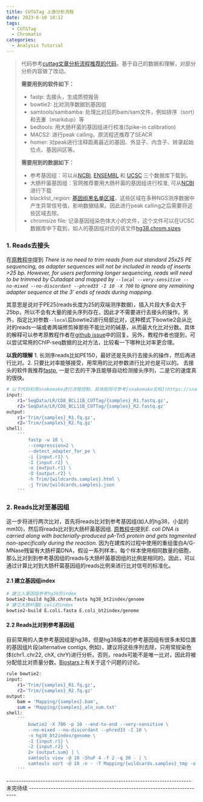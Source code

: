 ```yaml
---
title: CUT&Tag 上游分析流程
date: 2023-6-10 18:12
tags: 
  - CUT&Tag
  - Chromatin
categories:
  - Analysis Tutorial
---
```


> 代码参考[cuttag文章分析流程推荐的代码](https://yezhengstat.github.io/CUTTag_tutorial/#VII_Visualization)，基于自己的数据和理解，对部分分析内容做了改动。
>
> **需要用到的软件如下：**
>
> - fastp: 去接头，生成质控报告
> - bowtie2: 比对测序数据到基因组
> - samtools/sambamba: 处理比对后的bam/sam文件，例如排序（sort）和去重（markdup）等
> - bedtools: 用大肠杆菌的基因组进行校准(Spike-in calibration)
> - MACS2: 进行peak calling，原流程还推荐了SEACR
> - homer: 对peak进行注释距离最近的基因、外显子、内含子、转录起始位点、基因间区等。
>
> **需要用到的数据如下：**
>
> - 参考基因组：可以从[NCBI](https://www.ncbi.nlm.nih.gov/genome/), [ENSEMBL](https://asia.ensembl.org/info/data/ftp/index.html) 和 [UCSC](https://hgdownload.soe.ucsc.edu/downloads.html) 三个数据库下载到。
> - 大肠杆菌基因组：官网推荐要用大肠杆菌的基因组进行校准, 可从[NCBI](https://www.ncbi.nlm.nih.gov/genome?term=DH5alpha&cmd=DetailsSearch)进行下载
> - blacklist_region: [基因组黑名单区域](https://github.com/Boyle-Lab/Blacklist/tree/master/lists)，这些区域在多种NGS测序数据中产生异常信号值，影响数据结果。因此进行peak calling之后需要将这些区域去除。
> - chromsize file: 记录基因组染色体大小的文件，这个文件可以在UCSC数据库中下载到，如人的基因组对应的该文件[hg38.chrom.sizes](https://hgdownload.soe.ucsc.edu/goldenPath/hg38/bigZips/)

### 1. Reads去接头

在[原教程中](https://yezhengstat.github.io/CUTTag_tutorial/#311_Alignment_to_HG38)提到 *There is no need to trim reads from out standard 25x25 PE sequencing, as adapter sequences will not be included in reads of inserts >25 bp. However, for users performing longer sequencing, reads will need to be trimmed by Cutadapt and mapped by `--local --very-sensitive --no-mixed --no-discordant --phred33 -I 10 -X 700` to ignore any remaining adapter sequence at the 3’ ends of reads during mapping.* 

其意思是说对于PE25(reads长度为25的双端测序数据)，插入片段大多会大于25bp，所以不会有大量的接头序列存在，因此才不需要进行去接头的操作。另外，指定比对参数`--local`后bowtie2进行局部比对，这种模式下bowtie2会从比对的reads一端或者两端修剪掉那些不能比对的碱基，从而最大化比对分数。具体的解释可以参考原教程作者在[github issue](https://github.com/yezhengSTAT/CUTTag_tutorial/issues/3#issuecomment-841950393)中的回复。另外，教程作者也提到，可以尝试常用的ChIP-seq数据的比对方法，比较看一下哪种比对率更合理。

**以我的理解** 1. 长测序reads比如PE150，最好还是先执行去接头的操作，然后再进行比对。2. 只要比对率能够接受，用常用的比对参数进行比对也是可以的。
去接头的软件我推荐[fastp](https://github.com/OpenGene/fastp), 一是它去的干净且能够自动检测接头序列，二是它的速度真的很快。

``` bash
# 以下代码利用snakemake进行流程控制，具体规则可参考[snakemake文档](https://snakemake.readthedocs.io/en/stable/)。
input:
    r1='SeqData/LR/CD8_BCL11B_CUTTag/{samples}_R1.fastq.gz',
    r2='SeqData/LR/CD8_BCL11B_CUTTag/{samples}_R2.fastq.gz'
output:
    r1='Trim/{samples}_R1.fq.gz',
    r2='Trim/{samples}_R2.fq.gz'
shell:
    '''
        fastp -w 10 \
        --compression=2 \
        --detect_adapter_for_pe \
        -i {input.r1} \
        -I {input.r2} \
        -o {output.r1} \
        -O {output.r2} \
        -h Trim/{wildcards.samples}.html \
        -j Trim/{wildcards.samples}.json
    '''
```

### 2. Reads比对至基因组

这一步将进行两次比对，首先将reads比对到参考基因组(如人的hg38，小鼠的mm10)，然后将reads比对到大肠杆菌基因组. [原教程中](https://yezhengstat.github.io/CUTTag_tutorial/#V_Spike-in_calibration)提到*E. coli DNA is carried along with bacterially-produced pA-Tn5 protein and gets tagmented non-specifically during the reaction.* 因为在建库的过程中使用的重组蛋白A/G-MNase残留有大肠杆菌DNA，假设一系列样本，每个样本使用相同数量的细胞，那么比对到到参考基因组的reads与大肠杆菌基因组的比例是相同的。因此，可以通过计算比对到大肠杆菌基因组的reads比例来进行比对信号的标准化。

#### 2.1 建立基因组index

``` bash
# 建立人基因组参考hg38的index
bowtie2-build hg38.chrom.fasta hg38_bt2index/genome
# 建立大肠杆菌E.coli的index
bowtie2-build E.coli.fasta E.coli_bt2index/genome
```

#### 2.2 Reads比对到参考基因组

目前常用的人类参考基因组是hg38，但是hg38版本的参考基因组有很多未知位置的基因组片段(alternative contigs, 例如)，建议将这些序列去除，只用常规染色体(chr1..chr22, chX, chrY)进行分析。否则，reads可能不是唯一比对，因此将被分配低比对质量分数。[Biostars](https://www.biostars.org/p/342482/)上有关于这个问题的讨论。

``` bash
rule bowtie2:
input:
    r1='Trim/{samples}_R1.fq.gz',
    r2='Trim/{samples}_R2.fq.gz'
output:
    bam = 'Mapping/{samples}.bam',
    sum = 'Mapping/{samples}_aln_sum.txt'
shell:
    '''
        bowtie2 -X 700 -p 10 --end-to-end --very-sensitive \
        --no-mixed --no-discordant --phred33 -I 10 \
        -x hg38_bt2index/genome \
        -1 {input.r1} \
        -2 {input.r2} \
        2> {output.sum} | \
        samtools view -@ 10 -ShuF 4 -f 2 -q 30 - | \
        samtools sort -@ 10 -n - -T Mapping/{wildcards.samples}_tmp -o {output.bam}
    '''
```
---------------------------------------------------------------------------- 未完待续 ------------------------------------------------------------------------

